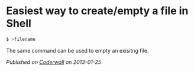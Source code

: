 # Easiest way to create/empty a file in Shell

```sh
$ >filename
```

The same command can be used to empty an exisitng file.

_Published on [Coderwall](https://coderwall.com/p/xxx) on 2013-01-25_
